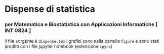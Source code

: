 # Dispense di statistica

### per Matematica e Biostatistica con Applicazioni Informatiche [ INT 0824 ]

Il file sorgente è `dispense.tex` i grafici sono nella cartella `figure` e sono stati proditti con i file jupyter notebook (estensione `ipynb`)

